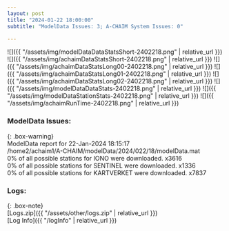 ```yaml
---
layout: post
title: "2024-01-22 18:00:00"
subtitle: "ModelData Issues: 3; A-CHAIM System Issues: 0"

---
```


![]({{ "/assets/img/modelDataDataStatsShort-2402218.png" | relative_url }})
![]({{ "/assets/img/achaimDataStatsShort-2402218.png" | relative_url }})
![]({{ "/assets/img/achaimDataStatsLong00-2402218.png" | relative_url }})
![]({{ "/assets/img/achaimDataStatsLong01-2402218.png" | relative_url }})
![]({{ "/assets/img/achaimDataStatsLong02-2402218.png" | relative_url }})
![]({{ "/assets/img/modelDataDataStats-2402218.png" | relative_url }})
![]({{ "/assets/img/modelDataStationStats-2402218.png" | relative_url }})
![]({{ "/assets/img/achaimRunTime-2402218.png" | relative_url }})


### ModelData Issues:  
  
{: .box-warning}  
 ModelData report for 22-Jan-2024 18:15:17   
 /home2/achaim1/A-CHAIM/modelData/2024/022/18/modelData.mat   
 0% of all possible stations for IONO were downloaded. x3616   
 0% of all possible stations for SENTINEL were downloaded. x1336   
 0% of all possible stations for KARTVERKET were downloaded. x7837   
  


### Logs:  
  
{: .box-note}  
[Logs.zip]({{ "/assets/other/logs.zip" | relative_url }})  
[Log Info]({{ "/logInfo" | relative_url }})  

